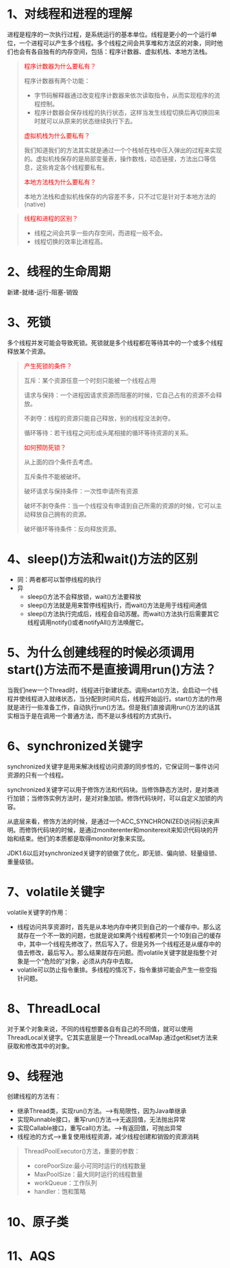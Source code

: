# 1、对线程和进程的理解

进程是程序的一次执行过程，是系统运行的基本单位。线程是更小的一个运行单位，一个进程可以产生多个线程。多个线程之间会共享堆和方法区的对象，同时他们也会有各自独有的内存空间，包括：程序计数器、虚拟机栈、本地方法栈。

> <font color = 'red'>程序计数器为什么要私有？</font>
>
> 程序计数器有两个功能：
>
> - 字节码解释器通过改变程序计数器来依次读取指令，从而实现程序的流程控制。
> - 程序计数器会保存线程的执行状态，这样当发生线程切换后再切换回来时就可以从原来的状态继续执行下去。
>
> <font color = 'red'>虚拟机栈为什么要私有？</font>
>
> 我们知道我们的方法其实就是通过一个个栈帧在栈中压入弹出的过程来实现的。虚拟机栈保存的是局部变量表，操作数栈，动态链接，方法出口等信息，这些肯定各个线程要私有。
>
> <font color = 'red'>本地方法栈为什么要私有？</font>
>
> 本地方法栈和虚拟机栈保存的内容差不多，只不过它是针对于本地方法的(native)

> <font color = 'red'>线程和进程的区别？</font>
>
> - 线程之间会共享一些内存空间，而进程一般不会。
> - 线程切换的效率比进程高。

# 2、线程的生命周期

新建-就绪-运行-阻塞-销毁

# 3、死锁

多个线程并发可能会导致死锁。死锁就是多个线程都在等待其中的一个或多个线程释放某个资源。

> <font color = 'red'>产生死锁的条件？</font>
>
> 互斥：某个资源任意一个时刻只能被一个线程占用
>
> 请求与保持：一个进程因请求资源而阻塞的时候，它自己占有的资源不会释放。
>
> 不剥夺：线程的资源只能自己释放，别的线程没法剥夺。
>
> 循环等待：若干线程之间形成头尾相接的循环等待资源的关系。
>
> <font color = 'red'>如何预防死锁？</font>
>
> 从上面的四个条件去考虑。
>
> 互斥条件不能被破坏。
>
> 破坏请求与保持条件：一次性申请所有资源
>
> 破坏不剥夺条件：当一个线程没有申请到自己所需的资源的时候，它可以主动释放自己拥有的资源。
>
> 破坏循环等待条件：反向释放资源。

# 4、sleep()方法和wait()方法的区别

- 同：两者都可以暂停线程的执行
- 异
  - sleep()方法不会释放锁，wait()方法要释放
  - sleep()方法就是用来暂停线程执行，而wait()方法是用于线程间通信
  - sleep()方法执行完成后，线程会自动苏醒。而wait()方法执行后需要其它线程调用notify()或者notifyAll()方法唤醒它。

# 5、为什么创建线程的时候必须调用start()方法而不是直接调用run()方法？

当我们new一个Thread时，线程进行新建状态。调用start()方法，会启动一个线程并使线程进入就绪状态，当分配到时间片后，线程开始运行。start()方法的作用就是进行一些准备工作，自动执行run()方法。但是我们直接调用run()方法的话其实相当于是在调用一个普通方法，而不是以多线程的方式执行。

# 6、synchronized关键字

synchronized关键字是用来解决线程访问资源的同步性的，它保证同一事件访问资源的只有一个线程。

synchronized关键字可以用于修饰方法和代码块。当修饰静态方法时，是对类进行加锁；当修饰实例方法时，是对对象加锁。修饰代码块时，可以自定义加锁的内容。

从底层来看，修饰方法的时候，是通过一个ACC_SYNCHRONIZED访问标识来声明。而修饰代码块的时候，是通过moniterenter和moniterexit来知识代码块的开始和结束。他们的本质都是取得monitor对象来实现。

JDK1.6以后对synchronized关键字的锁做了优化，即无锁、偏向锁、轻量级锁、重量级锁。

# 7、volatile关键字

volatile关键字的作用：

- 线程访问共享资源时，首先是从本地内存中拷贝到自己的一个缓存中。那么这就存在一个不一致的问题，也就是说如果两个线程都拷贝一个10到自己的缓存中，其中一个线程先修改了，然后写入了。但是另外一个线程还是从缓存中的值去修改，最后写入。那么结果就存在问题。而volatile关键字就是指整个对象是一个“危险的”对象，必须从内存中去取。
- volatile可以防止指令重排。多线程的情况下，指令重排可能会产生一些空指针问题。

# 8、ThreadLocal

对于某个对象来说，不同的线程想要各自有自己的不同值，就可以使用ThreadLocal关键字。它其实底层是一个ThreadLocalMap.通过get和set方法来获取和修改其中的对象。

# 9、线程池

创建线程的方法有：

- 继承Thread类，实现run()方法。-->有局限性，因为Java单继承
- 实现Runnable接口，重写run()方法-->无返回值，无法抛出异常
- 实现Callable接口，重写call()方法。-->有返回值，可抛出异常
- 线程池的方式-->重复使用线程资源，减少线程创建和销毁的资源消耗

> ThreadPoolExecutor()方法，重要的参数：
>
> - corePoorSize:最小可同时运行的线程数量
> - MaxPoolSize：最大同时运行的线程数量
> - workQueue：工作队列
> - handler：饱和策略
>
> 

# 10、原子类



# 11、AQS

